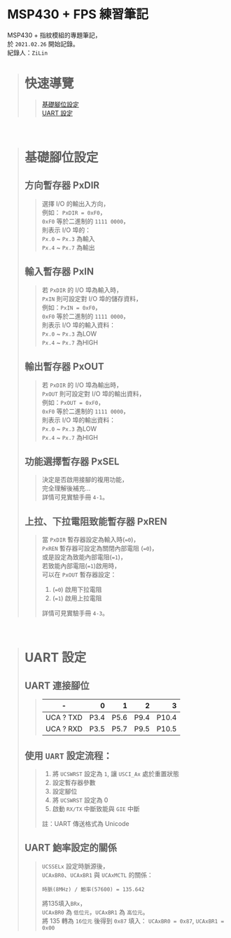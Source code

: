 # MSP430 + FPS 練習筆記  

MSP430 + 指紋模組的專題筆記，  
於 `2021.02.26` 開始記錄。  
紀錄人：`ZiLin`  

> # 快速導覽
> > [基礎腳位設定](https://github.com/as2648as/MSP430-and-FPS#%E8%BC%B8%E5%85%A5%E6%9A%AB%E5%AD%98%E5%99%A8-pxin)  
> > [UART 設定](https://github.com/as2648as/MSP430-and-FPS#UART%20%E8%A8%AD%E5%AE%9A)  

<br>

> # 基礎腳位設定  
> ## 方向暫存器 PxDIR  
> > 選擇 I/O 的輸出入方向，  
> > 例如： `PxDIR = 0xF0`，  
> > `0xF0` 等於二進制的 `1111 0000`，  
> > 則表示 I/O 埠的：  
> > `Px.0` ~ `Px.3` 為輸入  
> > `Px.4` ~ `Px.7` 為輸出  
> 
> ## 輸入暫存器 PxIN  
> > 若 `PxDIR` 的 I/O 埠為輸入時，  
> > `PxIN` 則可設定對 I/O 埠的儲存資料，  
> > 例如：`PxIN = 0xF0`，  
> > `0xF0` 等於二進制的 `1111 0000`，  
> > 則表示 I/O 埠的輸入資料：  
> > `Px.0` ~ `Px.3` 為LOW  
> > `Px.4` ~ `Px.7` 為HIGH  
> 
> ## 輸出暫存器 PxOUT  
> > 若 `PxDIR` 的 I/O 埠為輸出時，  
> > `PxOUT` 則可設定對 I/O 埠的輸出資料，  
> > 例如：`PxOUT = 0xF0`，  
> > `0xF0` 等於二進制的 `1111 0000`，  
> > 則表示 I/O 埠的輸出資料：  
> > `Px.0` ~ `Px.3` 為LOW  
> > `Px.4` ~ `Px.7` 為HIGH  
> 
> ## 功能選擇暫存器 PxSEL
> > 決定是否啟用接腳的複用功能，  
> > 完全理解後補充...  
> > 詳情可見實驗手冊 `4-1`。  
> 
> ## 上拉、下拉電阻致能暫存器 PxREN
> > 當 `PxDIR` 暫存器設定為輸入時(`=0`)，  
> > `PxREN` 暫存器可設定為關閉內部電阻 (`=0`)，  
> > 或是設定為致能內部電阻(`=1`)，  
> > 若致能內部電阻(`=1`)啟用時，  
> > 可以在 `PxOUT` 暫存器設定：  
> >   1. (`=0`) 啟用下拉電阻  
> >   2. (`=1`) 啟用上拉電阻  
> >
> > 詳情可見實驗手冊 `4-3`。  

<br>

> # UART 設定  
> ## UART 連接腳位  
> > |     -     |    0 |    1 |    2 |     3 |  
> > |:---------:| ----:| ----:| ----:| -----:|  
> > | UCA ? TXD | P3.4 | P5.6 | P9.4 | P10.4 |  
> > | UCA ? RXD | P3.5 | P5.7 | P9.5 | P10.5 |  
> 
> ## 使用 `UART` 設定流程：  
> > 1. 將 `UCSWRST` 設定為 `1`, 讓 `USCI_Ax` 處於重置狀態  
> > 2. 設定暫存器參數  
> > 3. 設定腳位  
> > 4. 將 `UCSWRST` 設定為 0  
> > 5. 啟動 `RX/TX` 中斷致能與 `GIE` 中斷  
> >
> > 註：UART 傳送格式為 Unicode  
> 
> ## UART 鮑率設定的關係
> > `UCSSELx` 設定時脈源後，  
> > `UCAxBR0`、`UCAxBR1` 與 `UCAxMCTL` 的關係：  
> > ```
> > 時脈(8MHz) / 鮑率(57600) = 135.642  
> > ```  
> > 將135填入`BRx`，  
> > `UCAxBR0` 為 `低位元`，`UCAxBR1` 為 `高位元`。  
> > 將 135 轉為 `16位元` 後得到 `0x87` 填入：
> > `UCAxBR0 = 0x87`, `UCAxBR1 = 0x00`